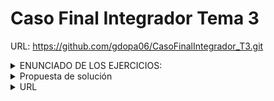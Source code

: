 # Caso Final Integrador Tema 3

URL: https://github.com/gdopa06/CasoFinalIntegrador_T3.git

<details>
  <summary>ENUNCIADO DE LOS EJERCICIOS: </summary>
  <p style="font-size: 12px; line-height: 1.4;">
    <details>
      <summary>1. Carga de scripts en tiny-lisp</summary>
      <p style="font-size: 12px; line-height: 1.4;">
        El módulo Labmain.cpp define la función <code>load_script()</code>, que se utiliza para cargar un script en la memoria y aplicarle la coloración sintáctica. Esta función se basa en la librería estándar de C.
        Implementa las funciones <code>load_script()</code> y <code>load_script(filename, true)</code> en CLion, de tal manera que puedas abrir y leer archivos de texto. El primer método toma el nombre de un archivo como entrada del usuario, mientras que el segundo muestra el contenido del archivo. Ambos métodos deben cargar el script en la consola.
        <code>void load_script(const char* filename, bool show_script = false);</code><br>
        <code>void load_script();</code>
      </p>
    </details>
    <details>
      <summary>2. Asegurando la robustez del código</summary>
      <p style="font-size: 12px; line-height: 1.4;">
        Asegúrate de que tu código pueda manejar diferentes tipos de errores de entrada. Esto incluye, pero no se limita a:
        <ul>
          <li>El usuario proporciona un nombre de archivo que no existe.</li>
          <li>El archivo proporcionado no se puede abrir por alguna razón.</li>
          <li>Se produce un error de lectura durante la lectura del archivo.</li>
        </ul>
        Para manejar estos y otros errores potenciales, es posible que desees agregar comprobaciones de errores adicionales y manejar los fallos de manera más sofisticada.
      </p>
    </details>
    <details>
      <summary>Notas</summary>
      <p style="font-size: 12px; line-height: 1.4;">
        Este ejercicio no requiere el uso de funciones seguras específicas de Microsoft (las funciones con sufijo <code>_s</code>). En cambio, deberías usar las funciones estándar de C/C++ disponibles en todas las plataformas y compiladores, como <code>fopen</code>, <code>printf</code> y <code>scanf</code>.
      </p>
    </details>
    <details>
      <summary>Rúbrica</summary>
      <p style="font-size: 12px; line-height: 1.4;">
        <strong>Carga de scripts (50 puntos)</strong>
        <ul>
          <li>Se proporciona una implementación correcta de <code>load_script(const char* filename, bool show_script = false)</code> que carga correctamente el archivo dado y muestra su contenido si <code>show_script</code> es verdadero. (25 puntos)</li>
          <li>Se proporciona una implementación correcta de <code>load_script()</code> que solicita al usuario un nombre de archivo, llama a la función <code>load_script(const char* filename, bool show_script = false)</code> y maneja cualquier error de manera apropiada. (25 puntos)</li>
        </ul>
        <strong>Manejo de errores (50 puntos)</strong>
        <ul>
          <li>El código tiene un manejo de errores sólido y completo para el caso de que el nombre del archivo proporcionado no exista. (15 puntos)</li>
          <li>El código tiene un manejo de errores sólido y completo para el caso de que el archivo proporcionado no se pueda abrir por alguna razón. (15 puntos)</li>
          <li>El código tiene un manejo de errores sólido y completo para el caso de que se produzca un error de lectura durante la lectura del archivo. (20 puntos)</li>
        </ul>
        <strong>Total: 100 puntos</strong>
      </p>
    </details>
  
  </p>
</details>


<details>
  <summary>Propuesta de solución</summary>
  <p style="font-size: 12px; line-height: 1.4;">
    En CLion, las funciones seguras de la biblioteca estándar de C (<code>_s</code> funciones) generalmente no están disponibles porque estas son específicas de Microsoft y no son estándar de C/C++. Por lo tanto, en lugar de utilizar funciones como <code>fopen_s</code>, <code>printf_s</code> y <code>scanf_s</code>, puedes usar sus equivalentes no seguros, que son <code>fopen</code>, <code>printf</code> y <code>scanf</code>.
    A continuación se muestra cómo se podría reescribir el código para CLion:
    <pre>
#include &lt;iostream&gt;
#include &lt;string&gt;
#include &lt;cstdio&gt;

using namespace std;

struct ColorConsole
{
    static constexpr auto fg_blue = "\033[34m";
    static constexpr auto bg_white = "\033[47m";
};

struct ConsoleBox
{
    void new_text() {/*...*/}
    void set_text(const string &text) { cout &lt;&lt; text &lt;&lt; endl; }
};

ConsoleBox *consoleBox = new ConsoleBox; // suponemos que ya está inicializado

void load_script(const char* filename, bool show_script = false)
{
    string script;
    FILE* f = nullptr;
    try
    {
        f = fopen(filename, "rb");
        if (!f)
        {
            cerr &lt;&lt; "error de apertura de " &lt;&lt; filename &lt;&lt; endl;
            return;
        }
        int c;
        char buf[4001];
        while ((c = fread(buf, 1, 4000, f)) &gt; 0)
        {
            buf[c] = 0;
            script.append(buf);
        }
        fclose(f);
        f = nullptr;
        if (show_script)
        {
            cout &lt;&lt; ColorConsole::fg_blue &lt;&lt; ColorConsole::bg_white;
            cout &lt;&lt; script &lt;&lt; endl;
        }
        consoleBox-&gt;new_text();
        consoleBox-&gt;set_text(script);
    }
    catch (...)
    {
        cerr &lt;&lt; "error durante la lectura del archivo" &lt;&lt; endl;
        if(f)
            fclose(f);
    }
}

void load_script()
{
    char filename[500];
    printf("Archivo: ");
    scanf("%499s", filename);
    load_script(filename, true);
}
    </pre>
    Este código debería compilar y funcionar en CLion sin necesidad de agregar la directiva <code>_CRT_SECURE_NO_WARNINGS</code>, ya que no se están utilizando las versiones seguras específicas de Microsoft de las funciones de la biblioteca estándar de C.
  </p>
</details>
<details>
  <summary>URL</summary>
  <p style="font-size: 12px; line-height: 1.4;">
  https://github.com/gdopa06/CasoFinalIntegrador_T3.git
  
  </p>
</details>


